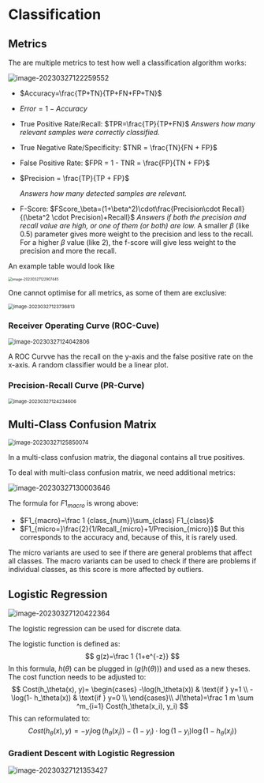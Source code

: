 # Classification

## Metrics

The are multiple metrics to test how well a classification algorithm works:

![image-20230327122259552](res/Classification/image-20230327122259552.png)

* $Accuracy=\frac{TP+TN}{TP+FN+FP+TN}$

* $Error=1-Accuracy$

* True Positive Rate/Recall: $TPR=\frac{TP}{TP+FN}$
  *Answers how many relevant samples were correctly classified.*

* True Negative Rate/Specificity: $TNR = \frac{TN}{FN + FP}$

* False Positive Rate: $FPR = 1 - TNR = \frac{FP}{TN + FP}$

* $Precision = \frac{TP}{TP + FP}$

  *Answers how many detected samples are relevant.*

* F-Score: $FScore_\beta=(1+\beta^2)\cdot\frac{Precision\cdot Recall}{(\beta^2 \cdot Precision)+Recall}$
  *Answers if both the precision and recall value are high, or one of them (or both) are low.* A smaller $\beta$ (like 0.5) parameter gives more weight to the precision and less to the recall. For a higher $\beta$ value (like 2), the f-score will give less weight to the precision and more the recall.

An example table would look like 

<img src="res/Classification/image-20230327122907445.png" alt="image-20230327122907445" style="zoom:50%;" />

One cannot optimise for all metrics, as some of them are exclusive:

<img src="res/Classification/image-20230327123736813.png" alt="image-20230327123736813" style="zoom:67%;" />

### Receiver Operating Curve (ROC-Cuve)

<img src="res/Classification/image-20230327124042806.png" alt="image-20230327124042806" style="zoom:80%;" />

A ROC Curvve has the recall on the y-axis and the false positive rate on the x-axis. A random classifier would be a linear plot.

### Precision-Recall Curve (PR-Curve)

<img src="res/Classification/image-20230327124234606.png" alt="image-20230327124234606" style="zoom:67%;" />



## Multi-Class Confusion Matrix

<img src="res/Classification/image-20230327125850074.png" alt="image-20230327125850074" style="zoom:80%;" />

In a multi-class confusion matrix, the diagonal contains all true positives. 

To deal with multi-class confusion matrix, we need additional metrics:

![image-20230327130003646](res/Classification/image-20230327130003646.png)

The formula for $F1_{macro}$ is wrong above:  

* $F1_{macro}=\frac 1 {class_{num}}\sum_{class} F1_{class}$
* $F1_{micro=}\frac{2}{1/Recall_{micro}+1/Precision_{micro}}$
  But this corresponds to the accuracy and, because of this, it is rarely used.

The micro variants are used to see if there are general problems that affect all classes. The macro variants can be used to check if there are problems if individual classes, as this score is more affected by outliers.

## Logistic Regression

![image-20230327120422364](res/Classification/image-20230327120422364.png)

The logistic regression can be used for discrete data. 

The logistic function is defined as:
$$
g(z)=\frac 1 {1+e^{-z}}
$$
In this formula, $h(\theta)$ can be plugged in ($g(h(\theta))$) and used as a new theses. The cost function needs to be adjusted to:
$$
Cost(h_\theta(x), y)=
\begin{cases}
-\log(h_\theta(x)) & \text{if } y=1 \\
-\log(1- h_\theta(x)) & \text{if } y=0 \\
\end{cases}\\
J(\theta)=\frac 1 m \sum ^m_{i=1} Cost(h_\theta(x_i), y_i)
$$
This can reformulated to:
$$
Cost(h_\theta(x), y) = -y_i\log (h_\theta(x_i))-(1-y_i)\cdot \log(1-y_i)\log(1-h_\theta(x_i))
$$

### Gradient Descent with Logistic Regression

![image-20230327121353427](res/Classification/image-20230327121353427.png)

